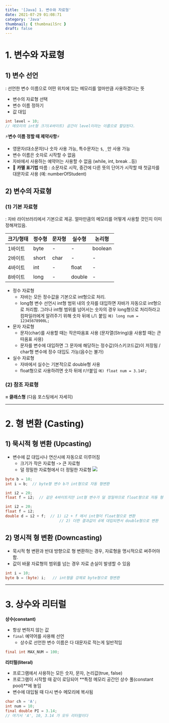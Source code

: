 ```yaml
---
title: '[Java] 1. 변수와 자료형'
date: 2021-07-29 01:08:71
category: 'Java'
thumbnail: { thumbnailSrc }
draft: false
---
```




# 1. 변수와 자료형
## 1) 변수 선언
: 선언한 변수 이름으로 어떤 위치에 있는 메모리를 얼마만큼 사용하겠다는 뜻

- 변수의 자료형 선택
- 변수 이름 정하기
- 값 대입
```java
int level = 10;
// 메모리의 int형 크기(4바이트) 공간이 level이라는 이름으로 할당된다.
```


⚡**변수 이름 정할 때 제약사항**⚡

- 영문자(대소문자)나 숫자 사용 가능, 특수문자는 `$`, `_`만 사용 가능
- 변수 이름은 숫자로 시작할 수 없음
- 자바에서 사용하는 예약어는 사용할 수 없음 (while, int, break ..등)
- 🐫 **카멜 표기법** 따름 
  : 소문자로 시작, 중간에 다른 뜻의 단어가 시작할 때 첫글자를 대문자로 사용 (예: numberOfStudent) 


## 2) 변수의 자료형

### (1) 기본 자료형
: 자바 라이브러리에서 기본으로 제공. 얼마만큼의 메모리를 어떻게 사용할 것인지 이미 정해져있음.

| 크기/형태 | 정수형 | 문자형 | 실수형 | 논리형  |
| --------- | ------ | ------ | ------ | ------- |
| 1바이트   | byte   | -      | -      | boolean |
| 2바이트   | short  | char   | -      | -       |
| 4바이트   | int    | -      | float  | -       |
| 8바이트   | long   | -      | double | -       |

- 정수 자료형
  - 자바는 모든 정수값을 기본으로 int형으로 처리.
  - long형 변수 선언시 int형 범위 내의 숫자를 대입하면 자바가 자동으로 int형으로 처리함. 그러나 int형 범위를 넘어서는 숫자의 경우 long형으로 처리하라고 컴파일러에게 알려주기 위해 숫자 뒤에 `L`/`l` 붙임
  `예) long num = 12345678900L;`
- 문자 자료형
  - 문자(char)를 사용할 때는 작은따옴표 사용 (문자열(String)을 사용할 때는 큰따옴표 사용) 
  - 문자를 변수에 대입하면 그 문자에 해당하는 정수값(아스키코드값)이 저장됨 / char형 변수에 정수 대입도 가능(음수는 불가)
- 실수 자료형
  - 자바에서 실수는 기본적으로 double형 사용
  - float형으로 사용하려면 숫자 뒤에 `F`/`f`붙임
  `예) float num = 3.14F;`
  
  
### (2) 참조 자료형
**= 클래스형** (다음 포스팅에서 자세히)



-----------------------------------------------------------




# 2. 형 변환 (Casting)

## 1) 묵시적 형 변환 (Upcasting)
- 변수에 값 대입시나 연산시에 자동으로 이루어짐
  - 크기가 작은 자료형 -> 큰 자료형 
  - 덜 정밀한 자료형에서 더 정밀한 자료형
  ![](https://images.velog.io/images/hmjang28/post/d6b4de48-a241-4ce2-8668-e0b12d25be09/image.png)

```java
byte b = 10;
int i = b;  // byte형 변수 b가 int형으로 자동 형변환

int i2 = 20;
float f = i2;  // 같은 4바이트지만 int형 변수가 덜 정밀하므로 float형으로 자동 형변환

int i2 = 20;
float f = i2;
double d = i2 + f;  // 1) i2 + f 에서 int형이 float형으로 변환
		                // 2) 더한 결과값이 d에 대입되면서 double형으로 변환
```



## 2) 명시적 형 변환 (Downcasting)

- 묵시적 형 변환과 반대 방향으로 형 변환하는 경우, 자료형을 명시적으로 써주어야 함.
- 값이 바꿀 자료형의 범위를 넘는 경우 자료 손실이 발생할 수 있음

```java
int i = 10;
byte b = (byte) i;   // int형을 강제로 byte형으로 형변환
```



---------------------------------------------



# 3. 상수와 리터럴

**상수(constant)**
- 항상 변하지 않는 값
- `final` 예약어를 사용해 선언
  - 상수로 선언한 변수 이름은 다 대문자로 적는게 일반적임

```java
final int MAX_NUM = 100;
```

**리터럴(literal)**
- 프로그램에서 사용하는 모든 숫자, 문자, 논리값(true, false)
- 프로그램이 시작할 때 같이 로딩되어 **특정 메모리 공간인 상수 풀(constant pool)**에 놓임 
- 변수에 대입될 때 다시 변수 메모리에 복사됨

```java
char ch = 'A';
int num = 10;
final double PI = 3.14;
// 여기서 'A', 10, 3.14 가 모두 리터럴이다
```

